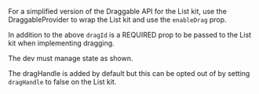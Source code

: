 For a simplified version of the Draggable API for the List kit, use the DraggableProvider to wrap the List kit and use the `enableDrag` prop. 

In addition to the above `dragId` is a REQUIRED prop to be passed to the List kit when implementing dragging.

The dev must manage state as shown.

The dragHandle is added by default but this can be opted out of by setting `dragHandle` to false on the List kit.